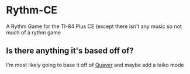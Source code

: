 # Rythm-CE
 A Rythm Game for the TI-84 Plus CE (except there isn't any music so not much of a rythm game

## Is there anything it's based off of?
I'm most likely going to base it off of [Quaver](https://quavergame.com/) and maybe add a taiko mode
